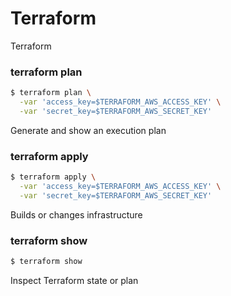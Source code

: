 # Terraform
Terraform

### terraform plan

```sh
$ terraform plan \
  -var 'access_key=$TERRAFORM_AWS_ACCESS_KEY' \
  -var 'secret_key=$TERRAFORM_AWS_SECRET_KEY'

```

Generate and show an execution plan


### terraform apply

```sh
$ terraform apply \
  -var 'access_key=$TERRAFORM_AWS_ACCESS_KEY' \
  -var 'secret_key=$TERRAFORM_AWS_SECRET_KEY'
```

Builds or changes infrastructure

### terraform show

```sh
$ terraform show
```

Inspect Terraform state or plan
